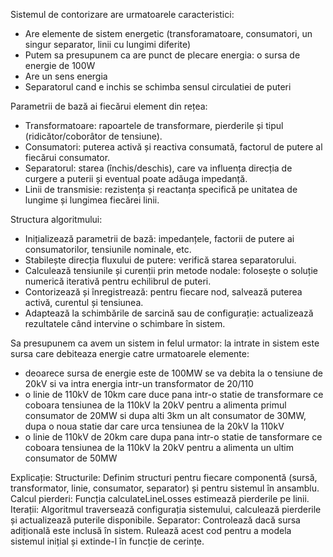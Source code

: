 Sistemul de contorizare are urmatoarele caracteristici:
- Are elemente de sistem energetic (transforamatoare, consumatori, un singur separator, linii cu lungimi diferite)
- Putem sa presupunem ca are punct de plecare energia: o sursa de energie de 100W
- Are un sens energia
- Separatorul cand e inchis se schimba sensul circulatiei de puteri

Parametrii de bază ai fiecărui element din rețea:
- Transformatoare: rapoartele de transformare, pierderile și tipul (ridicător/coborâtor de tensiune).
- Consumatori: puterea activă și reactiva consumată, factorul de putere al fiecărui consumator.
- Separatorul: starea (închis/deschis), care va influența direcția de curgere a puterii și eventual poate adăuga impedanță.
- Linii de transmisie: rezistența și reactanța specifică pe unitatea de lungime și lungimea fiecărei linii.

Structura algoritmului:
- Inițializează parametrii de bază: impedanțele, factorii de putere ai consumatorilor, tensiunile nominale, etc.
- Stabilește direcția fluxului de putere: verifică starea separatorului.
- Calculează tensiunile și curenții prin metode nodale: folosește o soluție numerică iterativă pentru echilibrul de puteri.
- Contorizează și înregistrează: pentru fiecare nod, salvează puterea activă, curentul și tensiunea.
- Adaptează la schimbările de sarcină sau de configurație: actualizează rezultatele când intervine o schimbare în sistem.


Sa presupunem ca avem un sistem in felul urmator:
la intrate in sistem este sursa care debiteaza energie catre urmatoarele elemente:
- deoarece sursa de energie este de 100MW se va debita la o tensiune de 20kV si va intra energia intr-un transformator de 20/110
- o linie de 110kV de 10km care duce pana intr-o statie de transformare ce coboara tensiunea de la 110kV la 20kV pentru a alimenta primul consumator de 20MW si dupa alti 3km un alt consumator de 30MW, dupa o noua statie dar care urca tensiunea de la 20kV la 110kV
- o linie de 110kV de 20km care dupa pana intr-o statie de tansformare ce coboara tensiunea de la 110kV la 20kV pentru a alimenta un ultim consumator de 50MW

Explicație:
Structurile: Definim structuri pentru fiecare componentă (sursă, transformator, linie, consumator, separator) și pentru sistemul în ansamblu.
Calcul pierderi: Funcția calculateLineLosses estimează pierderile pe linii.
Iterații: Algoritmul traversează configurația sistemului, calculează pierderile și actualizează puterile disponibile.
Separator: Controlează dacă sursa adițională este inclusă în sistem.
Rulează acest cod pentru a modela sistemul inițial și extinde-l în funcție de cerințe.